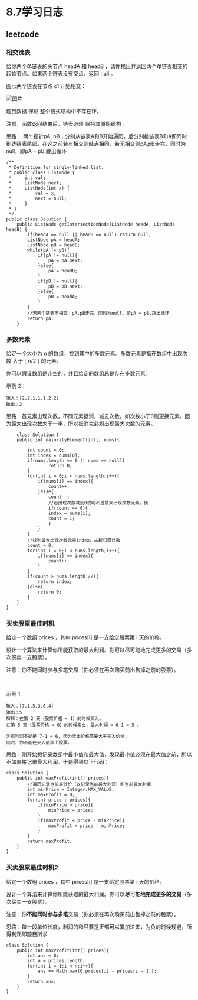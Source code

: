 # 8.7学习日志
## leetcode
### 相交链表
给你两个单链表的头节点 headA 和 headB ，请你找出并返回两个单链表相交的起始节点。如果两个链表没有交点，返回 null 。

图示两个链表在节点 c1 开始相交：

![图片](https://assets.leetcode-cn.com/aliyun-lc-upload/uploads/2018/12/14/160_statement.png)

题目数据 保证 整个链式结构中不存在环。

注意，函数返回结果后，链表必须 保持其原始结构 。



思路：
两个指针pA, pB；分别从链表A和B开始遍历，后分别接链表B和A即同时到达链表尾部。在这之前若有相交则结点相同，若无相交则pA,pB走完，同时为null，即pA = pB,跳出循环


```
/**
 * Definition for singly-linked list.
 * public class ListNode {
 *     int val;
 *     ListNode next;
 *     ListNode(int x) {
 *         val = x;
 *         next = null;
 *     }
 * }
 */
public class Solution {
    public ListNode getIntersectionNode(ListNode headA, ListNode headB) {
        if(headA == null || headB == null) return null;
        ListNode pA = headA;
        ListNode pB = headB;
        while(pA != pB){
            if(pA != null){
                pA = pA.next;
            }else{
                pA = headB;
            }
            if(pB != null){
                pB = pB.next;
            }else{
                pB = headA;
            }
        }
        //若两个链表不相交：pA,pB走完，同时为null，即pA = pB,跳出循环
        return pA;
    }
```
    
### 多数元素
给定一个大小为 n 的数组，找到其中的多数元素。多数元素是指在数组中出现次数 大于 ⌊ n/2 ⌋ 的元素。

你可以假设数组是非空的，并且给定的数组总是存在多数元素。

示例 2：

```
输入：[2,2,1,1,1,2,2]
输出：2
```

思路：首元素出现次数，不同元素抵消，减去次数。如次数小于0则更换元素。因为最大出现次数大于一半，所以抵消完必剩出现最大次数的元素。

```
    class Solution {
    public int majorityElement(int[] nums){

        int count = 0;
        int index = nums[0];
        if(nums.length == 0 || nums == null){
                return 0; 
        }
        for(int i = 0;i < nums.length;i++){
            if(nums[i] == index){
                count++;
            }else{
                count--;
                //若出现次数减到0说明不是最大出现次数元素，换
                if(count == 0){
                index = nums[i];
                count = 1;
                }
            }
        }
        //找到最大出现次数元素index，从新归零计数
        count = 0;
        for(int i = 0;i < nums.length;i++){
            if(nums[i] == index){
                count++;
            }
        }
        if(count > nums.length /2){
            return index;
        }else{
            return 0;
        }
    }
}
```

### 买卖股票最佳时机

给定一个数组 prices ，其中 prices[i] 是一支给定股票第 i 天的价格。

设计一个算法来计算你所能获取的最大利润。你可以尽可能地完成更多的交易（多次买卖一支股票）。

注意：你不能同时参与多笔交易（你必须在再次购买前出售掉之前的股票）。

 

示例 1:

```
输入：[7,1,5,3,6,4]
输出：5
解释：在第 2 天（股票价格 = 1）的时候买入，
在第 5 天（股票价格 = 6）的时候卖出，最大利润 = 6-1 = 5 。

注意利润不能是 7-1 = 6, 因为卖出价格需要大于买入价格；
同时，你不能在买入前卖出股票。
```

思路：刚开始想记录数组中最小值和最大值，发现最小值必须在最大值之前，所以不如直接记录最大利润。于是得到以下代码：

```
class Solution {
    public int maxProfit(int[] prices){
        //遍历记录当前最低价（以记录当前最大利润）和当前最大利润
        int minPrice = Integer.MAX_VALUE;
        int maxProfit = 0;
        for(int price : prices){
            if(minPrice > price){
                minPrice = price;
            }
            if(maxProfit < price - minPrice){
                maxProfit = price - minPrice;
            }
        }
        return maxProfit;
    }
}
```

### 买卖股票最佳时机2

给定一个数组 prices ，其中 prices[i] 是一支给定股票第 i 天的价格。

设计一个算法来计算你所能获取的最大利润。你可以**尽可能地完成更多的交易**（多次买卖一支股票）。

注意：你**不能同时参与多笔**交易（你必须在再次购买前出售掉之前的股票）。

思路：每一段单位长度，利润的和只要是正都可以累加进来，为负的时候规避，所得利润即题目所求

```
class Solution {
    public int maxProfit(int[] prices){
        int ans = 0;
        int n = prices.length;
        for(int i = 1;i < n;i++){
            ans += Math.max(0,prices[i] - prices[i - 1]);
        }
        return ans;
    }
}
```